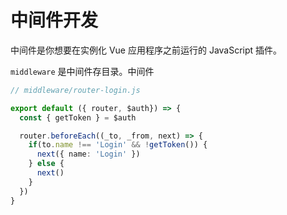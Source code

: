 # 中间件开发

中间件是你想要在实例化 Vue 应用程序之前运行的 JavaScript 插件。

`middleware` 是中间件存目录。中间件

```ts
// middleware/router-login.js

export default ({ router, $auth}) => {
  const { getToken } = $auth

  router.beforeEach((_to, _from, next) => {
    if(to.name !== 'Login' && !getToken()) {
      next({ name: 'Login' })
    } else {
      next()
    }
  })
}
```
